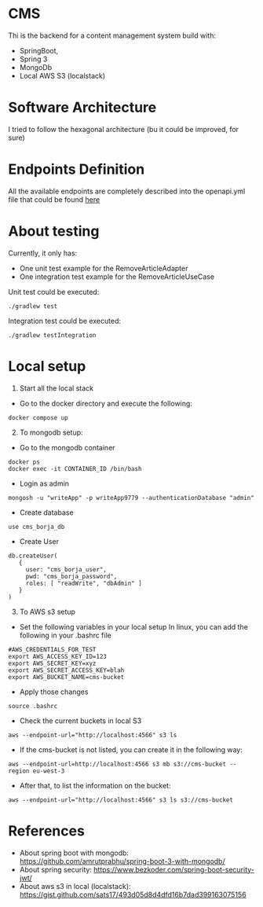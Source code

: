 # CMS
Thi is the backend for a content management system build with:
- SpringBoot, 
- Spring 3 
- MongoDb
- Local AWS S3 (localstack)

# Software Architecture
I tried to follow the hexagonal architecture (bu it could be improved, for sure)

# Endpoints Definition
All the available endpoints are completely described into the openapi.yml file that could be found [here](/docs/api/openapi.yml)

# About testing
Currently, it only has:
- One unit test example for the RemoveArticleAdapter
- One integration test example for the RemoveArticleUseCase

Unit test could be executed:
```shell
./gradlew test
```

Integration test could be executed:
```shell
./gradlew testIntegration
```

# Local setup
1. Start all the local stack
- Go to the docker directory and execute the following:
```shell
docker compose up
```

2. To mongodb setup:
- Go to the mongodb container
```shell
docker ps
docker exec -it CONTAINER_ID /bin/bash
```
- Login as admin
```shell
mongosh -u "writeApp" -p writeApp9779 --authenticationDatabase "admin"
```

- Create database
```shell
use cms_borja_db
```

- Create User
```shell
db.createUser(
   {
     user: "cms_borja_user",
     pwd: "cms_borja_password",
     roles: [ "readWrite", "dbAdmin" ]
   }
)
```

3. To AWS s3 setup
- Set the following variables in your local setup
  In linux, you can add the following in your .bashrc file
```shell
#AWS_CREDENTIALS_FOR_TEST
export AWS_ACCESS_KEY_ID=123
export AWS_SECRET_KEY=xyz
export AWS_SECRET_ACCESS_KEY=blah
export AWS_BUCKET_NAME=cms-bucket
```

- Apply those changes
```shell
source .bashrc
```

- Check the current buckets in local S3
```shell
aws --endpoint-url="http://localhost:4566" s3 ls
```

- If the cms-bucket is not listed, you can create it in the following way:
```shell
aws --endpoint-url=http://localhost:4566 s3 mb s3://cms-bucket --region eu-west-3
```

- After that, to list the information on the bucket:
```shell
aws --endpoint-url="http://localhost:4566" s3 ls s3://cms-bucket
```

# References
- About spring boot with mongodb: https://github.com/amrutprabhu/spring-boot-3-with-mongodb/
- About spring security: https://www.bezkoder.com/spring-boot-security-jwt/
- About aws s3 in local (localstack): https://gist.github.com/sats17/493d05d8d4dfd16b7dad399163075156

